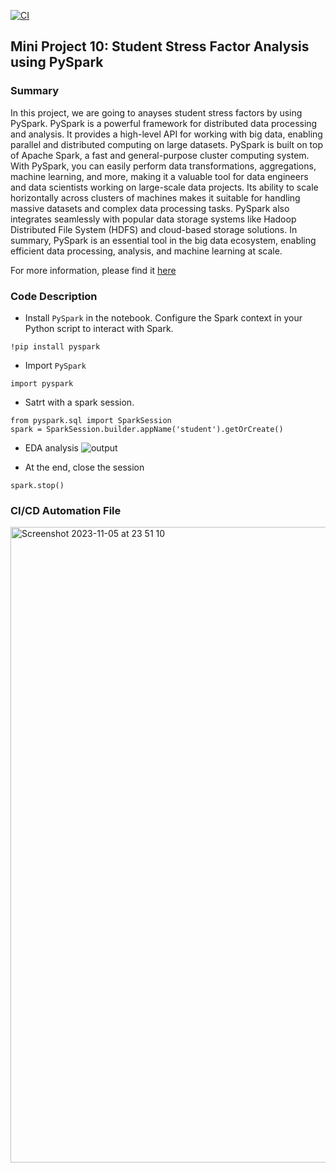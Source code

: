[![CI](https://github.com/nogibjj/Bob_mini_project_10/actions/workflows/cicd.yml/badge.svg)](https://github.com/nogibjj/Bob_mini_project_10/actions/workflows/cicd.yml)
## Mini Project 10: Student Stress Factor Analysis using PySpark 

### Summary
In this project, we are going to anayses student stress factors by using PySpark. PySpark is a powerful framework for distributed data processing and analysis. It provides a high-level API for working with big data, enabling parallel and distributed computing on large datasets. PySpark is built on top of Apache Spark, a fast and general-purpose cluster computing system. 
With PySpark, you can easily perform data transformations, aggregations, machine learning, and more, making it a valuable tool for data engineers
and data scientists working on large-scale data projects. Its ability to scale horizontally across clusters of machines makes it suitable for handling massive datasets and complex data processing tasks. PySpark also integrates seamlessly with popular data storage systems like Hadoop Distributed File System (HDFS) and cloud-based storage solutions.
In summary, PySpark is an essential tool in the big data ecosystem, enabling efficient data processing, analysis, and machine learning at scale.

For more information, please find it [here](https://spark.apache.org/docs/latest/api/python/index.html)

### Code Description
* Install ```PySpark``` in the notebook. Configure the Spark context in your Python script to interact with Spark.
```
!pip install pyspark
```
* Import ```PySpark```
```
import pyspark
```
* Satrt with a spark session. 
```
from pyspark.sql import SparkSession
spark = SparkSession.builder.appName('student').getOrCreate()
```
* EDA analysis
![output](https://github.com/nogibjj/Bob_mini_project_10/assets/141781876/bb05d407-19e1-46ae-b7c6-0bf03e6f1f6d)

* At the end, close the session
```
spark.stop()
```

### CI/CD Automation File
<img width="1017" alt="Screenshot 2023-11-05 at 23 51 10" src="https://github.com/nogibjj/Bob_mini_project_10/assets/141781876/336c4e61-bc34-4739-a182-b2eb171fba7e">

